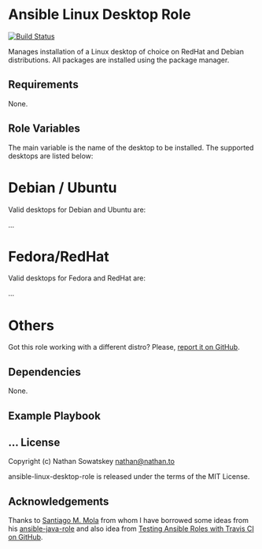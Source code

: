 Ansible Linux Desktop Role
==========================

[![Build Status](https://travis-ci.org/smola/ansible-java-role.svg?branch=master)](https://travis-ci.org/smola/ansible-java-role)

Manages installation of a Linux desktop of choice on RedHat and Debian distributions. 
All packages are installed using the package manager.

Requirements
------------

None.

Role Variables
--------------

The main variable is the name of the desktop to be installed. The supported
desktops are listed below:

# Debian / Ubuntu

Valid desktops for Debian and Ubuntu are:

...

# Fedora/RedHat

Valid desktops for Fedora and RedHat are:

...

# Others

Got this role working with a different distro? Please, [report it on GitHub](https://github.com/DevOps4Networks/ansible-linux-desktop-role/issues).

Dependencies
------------

None.

Example Playbook
-------------------------
...
License
-------

Copyright (c) Nathan Sowatskey <nathan@nathan.to>

ansible-linux-desktop-role is released under the terms of the MIT License.


Acknowledgements
----------------

Thanks to [Santiago M. Mola](https://github.com/smola) from whom I have borrowed 
some ideas from his [ansible-java-role](https://github.com/smola/ansible-java-role) 
and also idea from 
[Testing Ansible Roles with Travis CI on GitHub](https://servercheck.in/blog/testing-ansible-roles-travis-ci-github).
